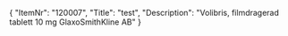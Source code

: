 {
  "ItemNr": "120007",
  "Title": "test",
  "Description": "Volibris, filmdragerad tablett 10 mg GlaxoSmithKline AB"
}